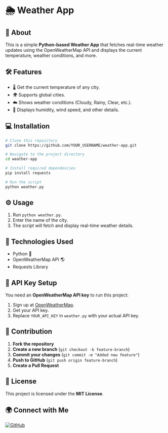 # 🌦 Weather App

## 📖 About
This is a simple **Python-based Weather App** that fetches real-time weather updates using the OpenWeatherMap API and displays the current temperature, weather conditions, and more.

## 🛠 Features
- 🌡 Get the current temperature of any city.
- 🌍 Supports global cities.
- ☁️ Shows weather conditions (Cloudy, Rainy, Clear, etc.).
- 📅 Displays humidity, wind speed, and other details.

## 💻 Installation
```bash
# Clone this repository
git clone https://github.com/YOUR_USERNAME/weather-app.git

# Navigate to the project directory
cd weather-app

# Install required dependencies
pip install requests

# Run the script
python weather.py
```

## ⚙️ Usage
1. Run `python weather.py`.
2. Enter the name of the city.
3. The script will fetch and display real-time weather details.

## 🚀 Technologies Used
- Python 🐍
- OpenWeatherMap API 🌎
- Requests Library

## 🔑 API Key Setup
You need an **OpenWeatherMap API key** to run this project:
1. Sign up at [OpenWeatherMap](https://openweathermap.org/api).
2. Get your API key.
3. Replace `YOUR_API_KEY` in `weather.py` with your actual API key.

## 🤝 Contribution
1. **Fork the repository**
2. **Create a new branch** (`git checkout -b feature-branch`)
3. **Commit your changes** (`git commit -m "Added new feature"`)
4. **Push to GitHub** (`git push origin feature-branch`)
5. **Create a Pull Request**

## 📜 License
This project is licensed under the **MIT License**.

## 🌍 Connect with Me
[![GitHub](https://img.shields.io/badge/GitHub-View_Profile-black?style=for-the-badge&logo=github)](https://github.com/vishalhammad95)

